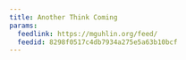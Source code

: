 ```yaml
---
title: Another Think Coming
params:
  feedlink: https://mguhlin.org/feed/
  feedid: 8298f0517c4db7934a275e5a63b10bcf
---
```

